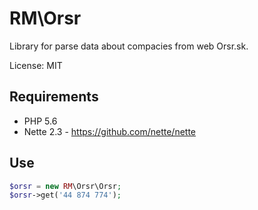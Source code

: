RM\Orsr
=========
Library for parse data about compacies from web Orsr.sk.

License: MIT

Requirements
------------
- PHP 5.6
- Nette 2.3 - https://github.com/nette/nette

Use
---

```php
$orsr = new RM\Orsr\Orsr;
$orsr->get('44 874 774');
